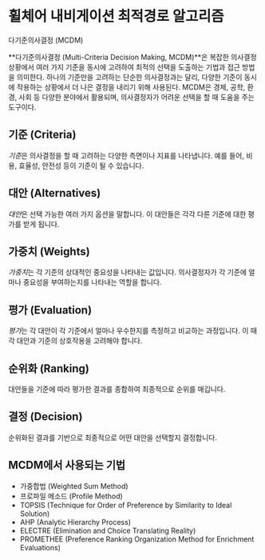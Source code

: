 # 휠체어 내비게이션 최적경로 알고리즘

 다기준의사결정 (MCDM)

**다기준의사결정 (Multi-Criteria Decision Making, MCDM)**은 복잡한 의사결정 상황에서 여러 가지 기준을 동시에 고려하여 최적의 선택을 도출하는 기법과 접근 방법을 의미한다. 하나의 기준만을 고려하는 단순한 의사결정과는 달리, 다양한 기준이 동시에 작용하는 상황에서 더 나은 결정을 내리기 위해 사용된다. MCDM은 경제, 공학, 환경, 사회 등 다양한 분야에서 활용되며, 의사결정자가 어려운 선택을 할 때 도움을 주는 도구이다.

## 기준 (Criteria)

*기준*은 의사결정을 할 때 고려하는 다양한 측면이나 지표를 나타냅니다. 예를 들어, 비용, 효율성, 안전성 등이 기준이 될 수 있습니다.

## 대안 (Alternatives)

*대안*은 선택 가능한 여러 가지 옵션을 말합니다. 이 대안들은 각각 다른 기준에 대한 평가를 받게 됩니다.

## 가중치 (Weights)

*가중치*는 각 기준의 상대적인 중요성을 나타내는 값입니다. 의사결정자가 각 기준에 얼마나 중요성을 부여하는지를 나타내는 역할을 합니다.

## 평가 (Evaluation)

*평가*는 각 대안이 각 기준에서 얼마나 우수한지를 측정하고 비교하는 과정입니다. 이 때 각 대안과 기준의 상호작용을 고려해야 합니다.

## 순위화 (Ranking)

대안들을 기준에 따라 평가한 결과를 종합하여 최종적으로 순위를 매깁니다.

## 결정 (Decision)

순위화된 결과를 기반으로 최종적으로 어떤 대안을 선택할지 결정합니다.

## MCDM에서 사용되는 기법

- 가중합법 (Weighted Sum Method)
- 프로파일 메소드 (Profile Method)
- TOPSIS (Technique for Order of Preference by Similarity to Ideal Solution)
- AHP (Analytic Hierarchy Process)
- ELECTRE (Elimination and Choice Translating Reality)
- PROMETHEE (Preference Ranking Organization Method for Enrichment Evaluations)
